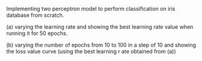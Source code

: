 Implementing two perceptron model to perform classification on iris database from scratch. 

(a) varying the learning rate and showing the best learning rate value when running it for 50 epochs.

(b) varying the number of epochs from 10 to 100 in a step of 10 and showing the loss value curve (using the best learning r
ate obtained from (a))
